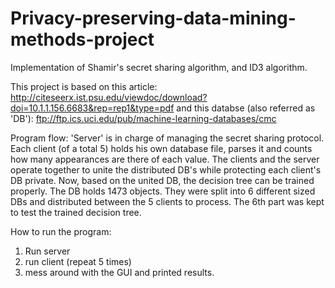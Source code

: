 # Privacy-preserving-data-mining-methods-project
Implementation of Shamir's secret sharing algorithm, and ID3 algorithm.


This project is based on this article: http://citeseerx.ist.psu.edu/viewdoc/download?doi=10.1.1.156.6683&rep=rep1&type=pdf
and this databse (also referred as 'DB'): ftp://ftp.ics.uci.edu/pub/machine-learning-databases/cmc


Program flow:
'Server' is in charge of managing the secret sharing protocol.
Each client (of a total 5) holds his own database file, parses it and counts how many appearances are there of each value.
The clients and the server operate together to unite the distributed DB's while protecting each client's DB private.
Now, based on the united DB, the decision tree can be trained properly.
The DB holds 1473 objects. They were split into 6 different sized DBs and distributed between the 5 clients to process.
The 6th part was kept to test the trained decision tree.

How to run the program:
1. Run server
2. run client (repeat 5 times)
3. mess around with the GUI and printed results.

